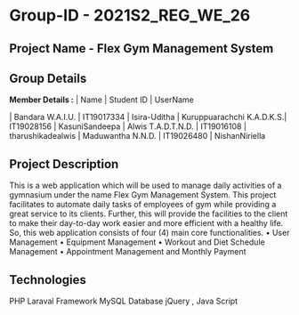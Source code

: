 # Group-ID - 2021S2_REG_WE_26
## Project Name - Flex Gym Management System
## Group Details

**Member Details :**
|        Name               | Student ID | UserName

| Bandara W.A.I.U.          | IT19017334 | Isira-Uditha
| Kuruppuarachchi K.A.D.K.S.| IT19028156 | KasuniSandeepa
| Alwis T.A.D.T.N.D.        | IT19016108 | tharushikadealwis
| Maduwantha N.N.D.         | IT19026480 | NishanNiriella

## Project Description
This is a web application which will be used to manage daily activities of a gymnasium under the name Flex Gym Management System. 
This project facilitates to automate daily tasks of employees of gym while providing a great service to its clients. Further, this will provide 
the facilities to the client to make their day-to-day work easier and more efficient with a healthy life. 
So, this web application consists of four (4) main core functionalities.
  •	User Management 
  •	Equipment Management 
  •	Workout and Diet Schedule Management 
  •	Appointment Management and Monthly Payment

## Technologies
  PHP Laraval Framework
  MySQL Database
  jQuery , Java Script
